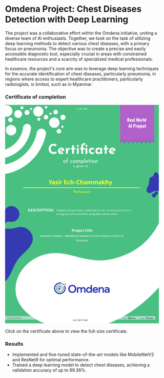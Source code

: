 # Omdena Project: Chest Diseases Detection with Deep Learning
The project was a collaborative effort within the Omdena initiative, uniting a diverse team of AI enthusiasts. Together, we took on the task of utilizing deep learning methods to detect various chest diseases, with a primary focus on pneumonia. The objective was to create a precise and easily accessible diagnostic tool, especially crucial in areas with constrained healthcare resources and a scarcity of specialized medical professionals.

In essence, the project's core aim was to leverage deep learning techniques for the accurate identification of chest diseases, particularly pneumonia, in regions where access to expert healthcare practitioners, particularly radiologists, is limited, such as in Myanmar.

### Certificate of completion 
[![Completion Certificate](certificate_of_completion.png)](https://verified.sertifier.com/en/verify/56317907217081/?ref=email)

Click on the certificate above to view the full-size certificate.

### Results
- Implemented and fine-tuned state-of-the-art models like MobileNetV2 and ResNet9 for optimal performance.
- Trained a deep learning model to detect chest diseases, achieving a validation accuracy of up to 89.36%.
